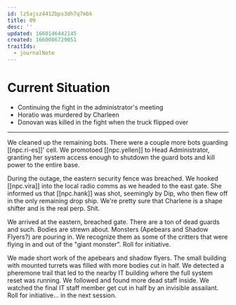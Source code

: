 ```yaml
---
id: lz5ajsz4412bps3dh7q7mbk
title: 09
desc: ''
updated: 1660146442145
created: 1660086729051
traitIds:
  - journalNote
---
```


# Current Situation
* Continuing the fight in the administrator's meeting
* Horatio was murdered by Charleen
* Donovan was killed in the fight when the truck flipped over

---

We cleaned up the remaining bots. There were a couple more bots guarding [[npc.ri-es]]' cell. We promotoed [[npc.yellen]] to Head Administrator, granting her system access enough to shutdown the guard bots and kill power to the entire base.

During the outage, the eastern security fence was breached. We hooked [[npc.vira]] into the local radio comms as we headed to the east gate. She informed us that [[npc.hank]] was shot, seemingly by Dip, who then flew off in the only remaining drop ship. We're pretty sure that Charlene is a shape shifter and is the real perp. Shit.

We arrived at the eastern, breached gate. There are a ton of dead guards and such. Bodies are strewn about. Monsters (Apebears and Shadow Flyers?) are pouring in. We recognize them as some of the critters that were flying in and out of the "giant monster". Roll for initiative.

We made short work of the apebears and shadow flyers. The small building with mounted turrets was filled with more bodies cut in half. We detected a pheremone trail that led to the nearby IT building where the full system reset was running. We followed and found more dead staff inside. We watched the final IT staff member get cut in half by an invisible assailant. Roll for initiative... in the next session.